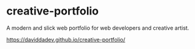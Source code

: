 # creative-portfolio
A modern and slick web portfolio for web developers and creative artist.

https://daviddadev.github.io/creative-portfolio/
